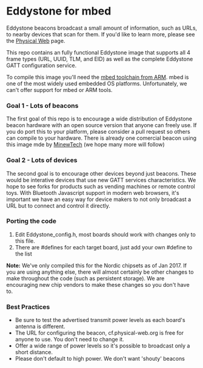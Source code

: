 # Eddystone for mbed
Eddystone beacons broadcast a small amount of information, such as URLs, to nearby devices that scan for them. If you'd like to learn more, please see the [Physical Web](http://physical-web.org) page.

This repo contains an fully functional Eddystone image that supports all 4 frame types (URL, UUID, TLM, and EID) as well as the complete Eddystone GATT configuration service.

To compile this image you'll need the [mbed toolchain from ARM](mbed.org). mbed is one of the most widely used embedded OS platforms. Unfortunately, we can't offer support for mbed or ARM tools. 

### Goal 1 - Lots of beacons
The first goal of this repo is to encourage a wide distribution of Eddystone beacon hardware with an open source version that anyone can freely use. If you do port this to your platform, please consider a pull request so others can compile to your hardware. There is already one comercial beacon using this image mde by [MinewTech](http://www.minewtech.com/eddystone.html) (we hope many more will follow)

### Goal 2 - Lots of devices
The second goal is to encourage other devices beyond just beacons. These would be interative devices that use new GATT services characteristics. We hope to see forks for products such as vending machines or remote control toys. With Bluetooth Javascript support in modern web browsers, it's important we have an easy way for device makers to not only broadcast a URL but to connect and control it directly.

### Porting the code
1. Edit Eddystone_config.h, most boards should work with changes only to this file.
2. There are #defines for each target board, just add your own #define to the list

**Note:** We've only compiled this for the Nordic chipsets as of Jan 2017. If you are using anything else, there will almost certainly be other changes to make throughout the code (such as persistent storage). We are encouraging new chip vendors to make these changes so you don't have to.

### Best Practices
* Be sure to test the advertised transmit power levels as each board's antenna is different.
* The URL for configuring the beacon, cf.physical-web.org is free for anyone to use. You don't need to change it.
* Offer a wide range of power levels so it's possible to broadcast only a short distance.
* Please don't default to high power. We don't want 'shouty' beacons
